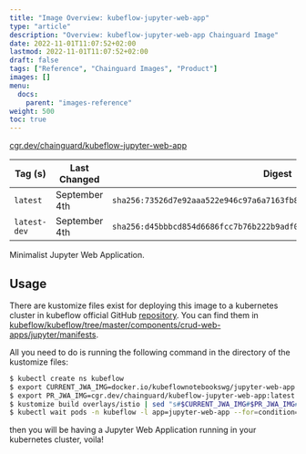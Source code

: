 ```yaml
---
title: "Image Overview: kubeflow-jupyter-web-app"
type: "article"
description: "Overview: kubeflow-jupyter-web-app Chainguard Image"
date: 2022-11-01T11:07:52+02:00
lastmod: 2022-11-01T11:07:52+02:00
draft: false
tags: ["Reference", "Chainguard Images", "Product"]
images: []
menu:
  docs:
    parent: "images-reference"
weight: 500
toc: true
---
```


[cgr.dev/chainguard/kubeflow-jupyter-web-app](https://github.com/chainguard-images/images/tree/main/images/kubeflow-jupyter-web-app)

| Tag (s)       | Last Changed  | Digest                                                                    |
|---------------|---------------|---------------------------------------------------------------------------|
|  `latest`     | September 4th | `sha256:73526d7e92aaa522e946c97a6a7163fb87f7709e02573bd924af11e10e4f81b8` |
|  `latest-dev` | September 4th | `sha256:d45bbbcd854d6686fcc7b76b222b9adf08934d647041742ca66d13a3df711903` |



Minimalist Jupyter Web Application.

## Usage

There are kustomize files exist for deploying this image to a kubernetes cluster in kubeflow official GitHub [repository](github.com/kubeflow/kubeflow/). You can find them in [kubeflow/kubeflow/tree/master/components/crud-web-apps/jupyter/manifests](https://github.com/kubeflow/kubeflow/tree/master/components/crud-web-apps/jupyter/manifests).

All you need to do is running the following command in the directory of the kustomize files:

```bash
$ kubectl create ns kubeflow
$ export CURRENT_JWA_IMG=docker.io/kubeflownotebookswg/jupyter-web-app:latest
$ export PR_JWA_IMG=cgr.dev/chainguard/kubeflow-jupyter-web-app:latest
$ kustomize build overlays/istio | sed "s#$CURRENT_JWA_IMG#$PR_JWA_IMG#g" | kubectl apply -f -
$ kubectl wait pods -n kubeflow -l app=jupyter-web-app --for=condition=Ready --timeout=300s
````

then you will be having a Jupyter Web Application running in your kubernetes cluster, voila!

